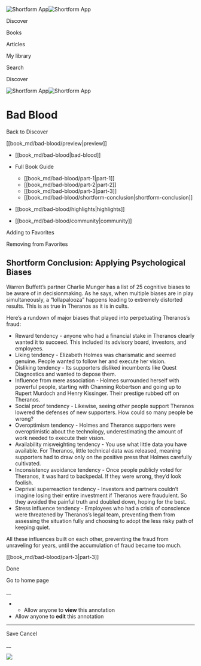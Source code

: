 ![Shortform App](/img/logo.36a2399e.svg)![Shortform App](/img/logo-dark.70c1b072.svg)

Discover

Books

Articles

My library

Search

Discover

![Shortform App](/img/logo.36a2399e.svg)![Shortform App](/img/logo-dark.70c1b072.svg)

# Bad Blood

Back to Discover

[[book_md/bad-blood/preview|preview]]

  * [[book_md/bad-blood|bad-blood]]
  * Full Book Guide

    * [[book_md/bad-blood/part-1|part-1]]
    * [[book_md/bad-blood/part-2|part-2]]
    * [[book_md/bad-blood/part-3|part-3]]
    * [[book_md/bad-blood/shortform-conclusion|shortform-conclusion]]
  * [[book_md/bad-blood/highlights|highlights]]
  * [[book_md/bad-blood/community|community]]



Adding to Favorites 

Removing from Favorites 

## Shortform Conclusion: Applying Psychological Biases

Warren Buffett’s partner Charlie Munger has a list of 25 cognitive biases to be aware of in decisionmaking. As he says, when multiple biases are in play simultaneously, a “lollapalooza” happens leading to extremely distorted results. This is as true in Theranos as it is in cults.

Here’s a rundown of major biases that played into perpetuating Theranos’s fraud:

  * Reward tendency - anyone who had a financial stake in Theranos clearly wanted it to succeed. This included its advisory board, investors, and employees.
  * Liking tendency - Elizabeth Holmes was charismatic and seemed genuine. People wanted to follow her and execute her vision.
  * Disliking tendency - Its supporters disliked incumbents like Quest Diagnostics and wanted to depose them.
  * Influence from mere association - Holmes surrounded herself with powerful people, starting with Channing Robertson and going up to Rupert Murdoch and Henry Kissinger. Their prestige rubbed off on Theranos.
  * Social proof tendency - Likewise, seeing other people support Theranos lowered the defenses of new supporters. How could so many people be wrong?
  * Overoptimism tendency - Holmes and Theranos supporters were overoptimistic about the technology, underestimating the amount of work needed to execute their vision.
  * Availability misweighting tendency - You use what little data you have available. For Theranos, little technical data was released, meaning supporters had to draw only on the positive press that Holmes carefully cultivated.
  * Inconsistency avoidance tendency - Once people publicly voted for Theranos, it was hard to backpedal. If they were wrong, they’d look foolish.
  * Deprival superreaction tendency - Investors and partners couldn’t imagine losing their entire investment if Theranos were fraudulent. So they avoided the painful truth and doubled down, hoping for the best.
  * Stress influence tendency - Employees who had a crisis of conscience were threatened by Theranos’s legal team, preventing them from assessing the situation fully and choosing to adopt the less risky path of keeping quiet.



All these influences built on each other, preventing the fraud from unraveling for years, until the accumulation of fraud became too much.

[[book_md/bad-blood/part-3|part-3]]

Done

Go to home page 

__

  *   * Allow anyone to **view** this annotation
  * Allow anyone to **edit** this annotation



* * *

Save Cancel

__




![](https://bat.bing.com/action/0?ti=56018282&Ver=2&mid=2ce6004e-8436-4a29-bfa6-4ac4ed557ef2&sid=201ffde0635411ee902411d77b750559&vid=20202bf0635411ee9ac03f2e618b0b9f&vids=0&msclkid=N&pi=0&lg=en-US&sw=800&sh=600&sc=24&nwd=1&tl=Shortform%20%7C%20Bad%20Blood&p=https%3A%2F%2Fwww.shortform.com%2Fapp%2Fbook%2Fbad-blood%2Fshortform-conclusion&r=&lt=447&evt=pageLoad&sv=1&rn=430917)
